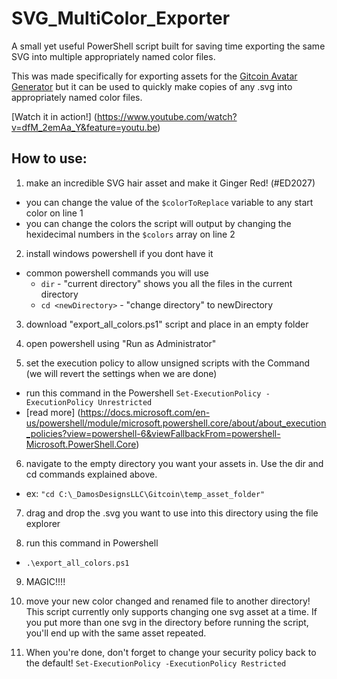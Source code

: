 # SVG_MultiColor_Exporter
A small yet useful PowerShell script built for saving time exporting the same SVG into multiple appropriately named color files. 

This was made specifically for exporting assets for the [Gitcoin Avatar Generator](https://github.com/gitcoinco/web) but it can be used to quickly make copies of any .svg into appropriately named color files. 

[Watch it in action!] (https://www.youtube.com/watch?v=dfM_2emAa_Y&feature=youtu.be)

## How to use:
1. make an incredible SVG hair asset and make it Ginger Red! (#ED2027) 
  - you can change the value of the `$colorToReplace` variable to any start color on line 1
  - you can change the colors the script will output by changing the hexidecimal numbers in the `$colors` array on line 2
  
2. install windows powershell if you dont have it
  - common powershell commands you will use
    - `dir` - "current directory" shows you all the files in the current directory
    - `cd <newDirectory>` - "change directory" to newDirectory

3. download "export_all_colors.ps1" script and place in an empty folder

4. open powershell using "Run as Administrator"

5. set the execution policy to allow unsigned scripts with the Command (we will revert the settings when we are done)
  - run this command in the Powershell
  ```Set-ExecutionPolicy -ExecutionPolicy Unrestricted```
  - [read more] (https://docs.microsoft.com/en-us/powershell/module/microsoft.powershell.core/about/about_execution_policies?view=powershell-6&viewFallbackFrom=powershell-Microsoft.PowerShell.Core)
  
  
6. navigate to the empty directory you want your assets in. Use the dir and cd commands explained above.
  -  ex: ```"cd C:\_DamosDesignsLLC\Gitcoin\temp_asset_folder"```

7. drag and drop the .svg you want to use into this directory using the file explorer

8. run this command in Powershell
- ```.\export_all_colors.ps1```

9. MAGIC!!!!

10. move your new color changed and renamed file to another directory! This script currently only supports changing one svg asset at a time. If you put more than one svg in the directory before running the script, you'll end up with the same asset repeated. 

11. When you're done, don't forget to change your security policy back to the default!
  ```Set-ExecutionPolicy -ExecutionPolicy Restricted```
